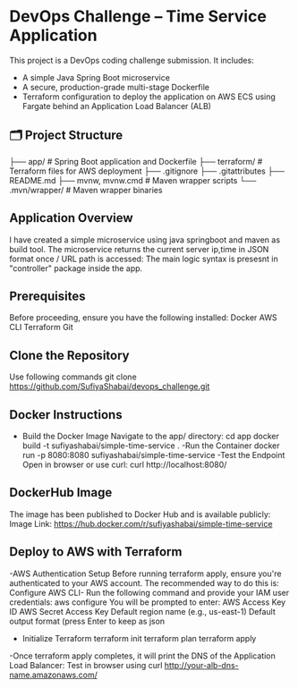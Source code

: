 # DevOps Challenge – Time Service Application

This project is a DevOps coding challenge submission. It includes:
- A simple Java Spring Boot microservice
- A secure, production-grade multi-stage Dockerfile
- Terraform configuration to deploy the application on AWS ECS using Fargate behind an Application Load Balancer (ALB)

## 🗂 Project Structure
├── app/ # Spring Boot application and Dockerfile
├── terraform/ # Terraform files for AWS deployment
├── .gitignore
├── .gitattributes
├── README.md
├── mvnw, mvnw.cmd # Maven wrapper scripts
└── .mvn/wrapper/ # Maven wrapper binaries

## Application Overview
I have created a simple microservice using java springboot and maven as build tool.
The microservice returns the current server ip,time in JSON format once / URL path is accessed:
The main logic syntax is presesnt in "controller" package inside the app.

## Prerequisites
Before proceeding, ensure you have the following installed:
Docker
AWS CLI
Terraform
Git

## Clone the Repository
Use following commands
git clone https://github.com/SufiyaShabai/devops_challenge.git

## Docker Instructions
- Build the Docker Image
Navigate to the app/ directory:
cd app
docker build -t sufiyashabai/simple-time-service .
-Run the Container
docker run -p 8080:8080 sufiyashabai/simple-time-service
-Test the Endpoint
Open in browser or use curl:
curl http://localhost:8080/

## DockerHub Image
The image has been published to Docker Hub and is available publicly:
Image Link: https://hub.docker.com/r/sufiyashabai/simple-time-service

##  Deploy to AWS with Terraform
-AWS Authentication Setup
Before running terraform apply, ensure you're authenticated to your AWS account. The recommended way to do this is:
Configure AWS CLI-
Run the following command and provide your IAM user credentials:
aws configure
You will be prompted to enter:
AWS Access Key ID
AWS Secret Access Key
Default region name (e.g., us-east-1)
Default output format (press Enter to keep as json

- Initialize Terraform
terraform init
terraform plan
terraform apply

-Once terraform apply completes, it will print the DNS of the Application Load Balancer:
Test in browser using 
curl http://your-alb-dns-name.amazonaws.com/
